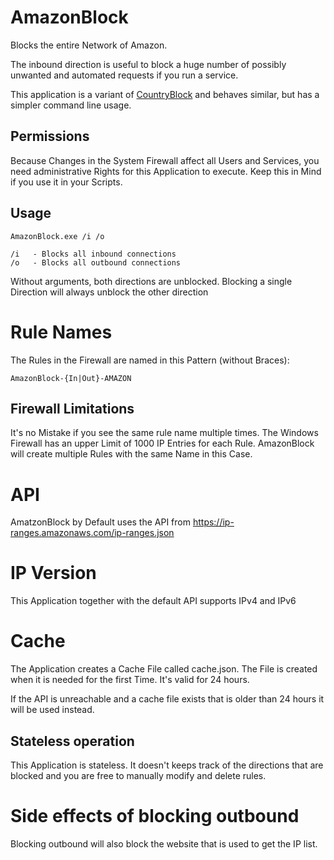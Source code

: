 # AmazonBlock

Blocks the entire Network of Amazon.

The inbound direction is useful to block a huge number of possibly unwanted and automated requests if you run a service.

This application is a variant of [CountryBlock](https://github.com/AyrA/CountryBlock)
and behaves similar, but has a simpler command line usage.

## Permissions

Because Changes in the System Firewall affect all Users and Services,
you need administrative Rights for this Application to execute.
Keep this in Mind if you use it in your Scripts.

## Usage

    AmazonBlock.exe /i /o
    
    /i   - Blocks all inbound connections
    /o   - Blocks all outbound connections

Without arguments, both directions are unblocked.
Blocking a single Direction will always unblock the other direction

# Rule Names

The Rules in the Firewall are named in this Pattern (without Braces):

    AmazonBlock-{In|Out}-AMAZON

## Firewall Limitations

It's no Mistake if you see the same rule name multiple times.
The Windows Firewall has an upper Limit of 1000 IP Entries for each Rule.
AmazonBlock will create multiple Rules with the same Name in this Case.

# API

AmatzonBlock by Default uses the API from https://ip-ranges.amazonaws.com/ip-ranges.json

# IP Version

This Application together with the default API supports IPv4 and IPv6

# Cache

The Application creates a Cache File called cache.json.
The File is created when it is needed for the first Time.
It's valid for 24 hours.

If the API is unreachable and a cache file exists that is older than 24 hours
it will be used instead.

## Stateless operation

This Application is stateless.
It doesn't keeps track of the directions that are blocked
and you are free to manually modify and delete rules.

# Side effects of blocking outbound

Blocking outbound will also block the website that is used to get the IP list.
